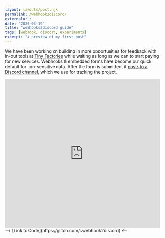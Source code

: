 ```yaml
---
layout: layouts/post.njk
permalink: /webhook2discord/
externalurl:
date: "2020-03-19"
title: "webhooks2discord guide"
tags: [webhook, discord, experiments]
excerpt: "A preview of my first post"
---
```


We have been working on building in more opportunities for feedback with in-out tools at [Tiny Factories](https://tinyfactories.space) while waiting as long as we can to start paying for new services. Webhooks & embedded forms have become our quick default for non-sensitive data. After the form is submitted, it [posts to a Discord channel](https://www.notion.so/tinyfactories/Add-System-Reporting-to-Discord-58d33e7da5704e23943dc6485183be01), which we use for tracking the project.

<div class="glitch-embed-wrap" style="height: 486px; width: 100%;">
  <iframe
    allow="encrypted-media"
    src="https://glitch.com/embed/#!/embed/webhook2discord?previewSize=100&previewFirst=true&sidebarCollapsed=true"
    alt="webhook2discord on Glitch"
    style="height: 100%; width: 100%; border: 0;">
  </iframe>
</div>
<span>--> [Link to Code](https://glitch.com/~webhook2discord) <--</span>

